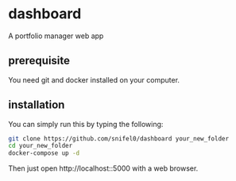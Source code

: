# dashboard
A portfolio manager web app

## prerequisite
You need git and docker installed on your computer.

## installation
You can simply run this by typing the following:
```sh
git clone https://github.com/snifel0/dashboard your_new_folder
cd your_new_folder
docker-compose up -d
```
Then just open http://localhost::5000 with a web browser.
